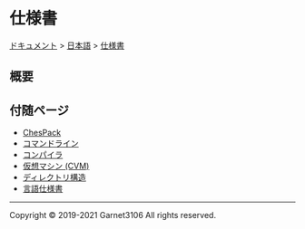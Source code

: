 # 仕様書

[ドキュメント](../../index.md) > [日本語](../index.md) > [仕様書](./index.md)

## 概要

## 付随ページ

- [ChesPack](./chespacks/index.md)
- [コマンドライン](./cmdline/index.md)
- [コンパイラ](./compiler/index.md)
- [仮想マシン (CVM)](./cvm/index.md)
- [ディレクトリ構造](./dirstruct/index.md)
- [言語仕様書](./lang/index.md)

---

Copyright © 2019-2021 Garnet3106 All rights reserved.
